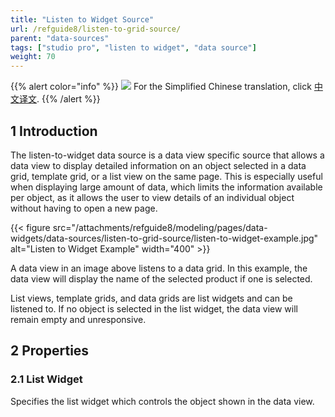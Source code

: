 ```yaml
---
title: "Listen to Widget Source"
url: /refguide8/listen-to-grid-source/
parent: "data-sources"
tags: ["studio pro", "listen to widget", "data source"]
weight: 70
---
```


{{% alert color="info" %}}
<img src="/attachments/china.png" style="display: inline-block; margin: 0" /> For the Simplified Chinese translation, click [中文译文](https://cdn.mendix.tencent-cloud.com/documentation/refguide8/listen-to-grid-source.pdf).
{{% /alert %}}

## 1 Introduction

The listen-to-widget data source is a data view specific source that allows a data view to display detailed information on an object selected in a data grid, template grid, or a list view on the same page. This is especially useful when displaying large amount of data, which limits the information available per object, as it allows the user to view details of an individual object without having to open a new page.

{{< figure src="/attachments/refguide8/modeling/pages/data-widgets/data-sources/listen-to-grid-source/listen-to-widget-example.jpg" alt="Listen to Widget Example"   width="400"  >}}

A data view in an image above listens to a data grid. In this example, the data view will display the name of the selected product if one is selected.

List views, template grids, and data grids are list widgets and can be listened to. If no object is selected in the list widget, the data view will remain empty and unresponsive.

## 2 Properties

### 2.1 List Widget

Specifies the list widget which controls the object shown in the data view.
